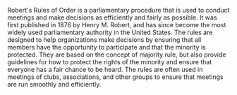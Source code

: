 Robert's Rules of Order is a parliamentary procedure that is used to conduct meetings and make decisions as efficiently and fairly as possible. It was first published in 1876 by Henry M. Robert, and has since become the most widely used parliamentary authority in the United States. The rules are designed to help organizations make decisions by ensuring that all members have the opportunity to participate and that the minority is protected. They are based on the concept of majority rule, but also provide guidelines for how to protect the rights of the minority and ensure that everyone has a fair chance to be heard. The rules are often used in meetings of clubs, associations, and other groups to ensure that meetings are run smoothly and efficiently.
